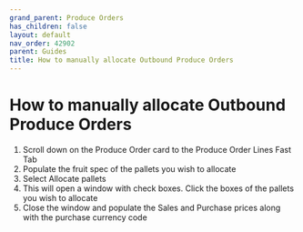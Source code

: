 ```yaml
---
grand_parent: Produce Orders
has_children: false
layout: default
nav_order: 42902
parent: Guides
title: How to manually allocate Outbound Produce Orders
---
```


# How to manually allocate Outbound Produce Orders

1. Scroll down on the Produce Order card to the Produce Order Lines Fast Tab
2. Populate the fruit spec of the pallets you wish to allocate
3. Select Allocate pallets
4. This will open a window with check boxes. Click the boxes of the pallets you wish to allocate
5. Close the window and populate the Sales and Purchase prices along with the purchase currency code